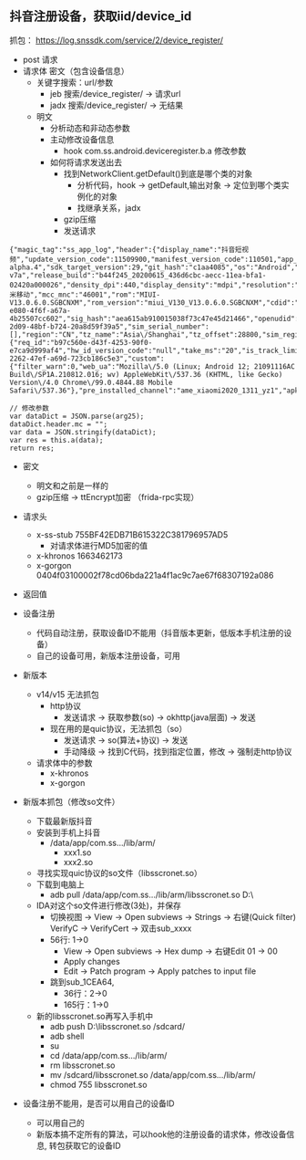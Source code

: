 ## 抖音注册设备，获取iid/device_id
抓包：
    https://log.snssdk.com/service/2/device_register/  
- post 请求
- 请求体 密文（包含设备信息）
  - 关键字搜索：url/参数
    - jeb 搜索/device_register/  -> 请求url
    - jadx 搜索/device_register/ -> 无结果
  - 明文
    - 分析动态和非动态参数
    - 主动修改设备信息
      - hook com.ss.android.deviceregister.b.a 修改参数
    - 如何将请求发送出去
      - 找到NetworkClient.getDefault()到底是哪个类的对象
        - 分析代码，hook -> getDefault,输出对象 -> 定位到哪个类实例化的对象
        - 找继承关系，jadx
      - gzip压缩
      - 发送请求
```text
{"magic_tag":"ss_app_log","header":{"display_name":"抖音短视频","update_version_code":11509900,"manifest_version_code":110501,"app_version_minor":"","aid":1128,"channel":"gdt_growth14_big_yybwz","appkey":"57bfa27c67e58e7d920028d3","package":"com.ss.android.ugc.aweme","app_version":"11.5.0","version_code":110500,"sdk_version":"2.14.0-alpha.4","sdk_target_version":29,"git_hash":"c1aa4085","os":"Android","os_version":"12","os_api":31,"device_model":"21091116AC","device_brand":"Redmi","device_manufacturer":"Xiaomi","cpu_abi":"armeabi-v7a","release_build":"b44f245_20200615_436d6cbc-aecc-11ea-bfa1-02420a000026","density_dpi":440,"display_density":"mdpi","resolution":"2260x1080","language":"zh","mc":"7E:62:5D:66:7E:62","timezone":8,"access":"wifi","not_request_sender":0,"carrier":"小米移动","mcc_mnc":"46001","rom":"MIUI-V13.0.6.0.SGBCNXM","rom_version":"miui_V130_V13.0.6.0.SGBCNXM","cdid":"dc60be44-e080-4f6f-a67a-4b25507cc602","sig_hash":"aea615ab910015038f73c47e45d21466","openudid":"bd8ffbbebe2663f4","clientudid":"1e007b00-2d09-48bf-b724-20a8d59f39a5","sim_serial_number":[],"region":"CN","tz_name":"Asia\/Shanghai","tz_offset":28800,"sim_region":"cn","oaid":{"req_id":"b97c560e-d43f-4253-90f0-e7ca9d999af4","hw_id_version_code":"null","take_ms":"20","is_track_limited":"null","query_times":"1","id":"705a52036f49ecc7","time":"1663466045007"},"oaid_may_support":true,"req_id":"73c0f087-2262-47ef-a69d-723cb186c5e3","custom":{"filter_warn":0,"web_ua":"Mozilla\/5.0 (Linux; Android 12; 21091116AC Build\/SP1A.210812.016; wv) AppleWebKit\/537.36 (KHTML, like Gecko) Version\/4.0 Chrome\/99.0.4844.88 Mobile Safari\/537.36"},"pre_installed_channel":"ame_xiaomi2020_1311_yz1","apk_first_install_time":1663464114426,"is_system_app":0,"sdk_flavor":"china"},"_gen_time":1663466056580}

// 修改参数
var dataDict = JSON.parse(arg25);
dataDict.header.mc = "";
var data = JSON.stringify(dataDict);
var res = this.a(data);
return res;
```
  - 密文
    - 明文和之前是一样的
    - gzip压缩 -> ttEncrypt加密 （frida-rpc实现）
    
  - 请求头
    - x-ss-stub	755BF42EDB71B615322C381796957AD5   
      - 对请求体进行MD5加密的值
    - x-khronos	1663462173  
    - x-gorgon	0404f03100002f78cd06bda221a4f1ac9c7ae67f68307192a086  
  - 返回值
  - 设备注册
    - 代码自动注册，获取设备ID不能用（抖音版本更新，低版本手机注册的设备）
    - 自己的设备可用，新版本注册设备，可用
  - 新版本
    - v14/v15 无法抓包
      - http协议
        - 发送请求 -> 获取参数(so) -> okhttp(java层面) -> 发送
      - 现在用的是quic协议，无法抓包（so）
        - 发送请求 -> so(算法+协议) -> 发送
        - 手动降级 -> 找到C代码，找到指定位置，修改 -> 强制走http协议
    - 请求体中的参数
      - x-khronos
      - x-gorgon
  - 新版本抓包（修改so文件）
    - 下载最新版抖音
    - 安装到手机上抖音
      - /data/app/com.ss.../lib/arm/
        - xxx1.so
        - xxx2.so
    - 寻找实现quic协议的so文件（libsscronet.so）
    - 下载到电脑上
      - adb pull /data/app/com.ss.../lib/arm/libsscronet.so D:\
    - IDA对这个so文件进行修改(3处)，并保存
      - 切换视图 -> View -> Open subviews -> Strings -> 右键(Quick filter) VerifyC -> VerifyCert -> 双击sub_xxxx
      - 56行: 1->0
        - View -> Open subviews -> Hex dump -> 右键Edit 01 -> 00
        - Apply changes
        - Edit -> Patch program -> Apply patches to input file
      - 跳到sub_1CEA64,
        - 36行：2->0
        - 165行：1->0
    - 新的libsscronet.so再写入手机中
      - adb push D:\libsscronet.so /sdcard/
      - adb shell
      - su
      - cd /data/app/com.ss.../lib/arm/
      - rm libsscronet.so
      - mv /sdcard/libsscronet.so /data/app/com.ss.../lib/arm/
      - chmod 755 libsscronet.so  
  - 设备注册不能用，是否可以用自己的设备ID
    - 可以用自己的
    - 新版本搞不定所有的算法，可以hook他的注册设备的请求体，修改设备信息, 转包获取它的设备ID
